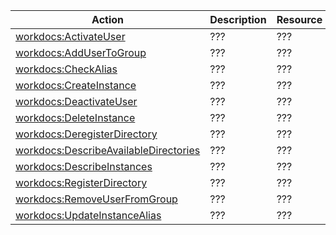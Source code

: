 | Action | Description | Resource | Condition |
| --- | --- | --- | --- |
| [workdocs:ActivateUser](http://docs.aws.amazon.com/workdocs/latest/adminguide/setting_up.html#iam_policies) | ??? | ??? | - |
| [workdocs:AddUserToGroup](http://docs.aws.amazon.com/workdocs/latest/adminguide/setting_up.html#iam_policies) | ??? | ??? | - |
| [workdocs:CheckAlias](http://docs.aws.amazon.com/workdocs/latest/adminguide/setting_up.html#iam_policies) | ??? | ??? | - |
| [workdocs:CreateInstance](http://docs.aws.amazon.com/workdocs/latest/adminguide/setting_up.html#iam_policies) | ??? | ??? | - |
| [workdocs:DeactivateUser](http://docs.aws.amazon.com/workdocs/latest/adminguide/setting_up.html#iam_policies) | ??? | ??? | - |
| [workdocs:DeleteInstance](http://docs.aws.amazon.com/workdocs/latest/adminguide/setting_up.html#iam_policies) | ??? | ??? | - |
| [workdocs:DeregisterDirectory](http://docs.aws.amazon.com/workdocs/latest/adminguide/setting_up.html#iam_policies) | ??? | ??? | - |
| [workdocs:DescribeAvailableDirectories](http://docs.aws.amazon.com/workdocs/latest/adminguide/setting_up.html#iam_policies) | ??? | ??? | - |
| [workdocs:DescribeInstances](http://docs.aws.amazon.com/workdocs/latest/adminguide/setting_up.html#iam_policies) | ??? | ??? | - |
| [workdocs:RegisterDirectory](http://docs.aws.amazon.com/workdocs/latest/adminguide/setting_up.html#iam_policies) | ??? | ??? | - |
| [workdocs:RemoveUserFromGroup](http://docs.aws.amazon.com/workdocs/latest/adminguide/setting_up.html#iam_policies) | ??? | ??? | - |
| [workdocs:UpdateInstanceAlias](http://docs.aws.amazon.com/workdocs/latest/adminguide/setting_up.html#iam_policies) | ??? | ??? | - |

